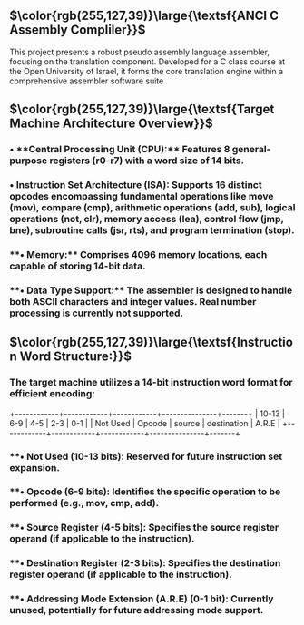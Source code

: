 ## $\color{rgb(255,127,39)}\large{\textsf{ANCI C Assembly Compliler}}$

<div align="left">
This project presents a robust pseudo assembly language assembler, focusing on the translation component. Developed for a C class course at the Open University of Israel, it forms the core translation engine within a comprehensive assembler software suite
</div>

## $\color{rgb(255,127,39)}\large{\textsf{Target Machine Architecture Overview}}$

<div align="left">
<h3>• **Central Processing Unit (CPU):** Features 8 general-purpose registers (r0-r7) with a word size of 14 bits.</h3>
<h3>• <strong>Instruction Set Architecture (ISA):</strong> Supports 16 distinct opcodes encompassing fundamental operations like move (mov), compare (cmp), arithmetic operations (add, sub), logical operations (not, clr), memory access (lea), control flow (jmp, bne), subroutine calls (jsr, rts), and program termination (stop).</h3>
<h3>**• Memory:** Comprises 4096 memory locations, each capable of storing 14-bit data.</h3>
<h3>**• Data Type Support:** The assembler is designed to handle both ASCII characters and integer values. Real number processing is currently not supported.</h3>
</div>

## $\color{rgb(255,127,39)}\large{\textsf{Instruction Word Structure:}}$

<div align="left">
<h3>The target machine utilizes a 14-bit instruction word format for efficient encoding:</h3>
+------------+------------+------------+---------------+-------+
|    10-13   |     6-9    |     4-5    |      2-3      |  0-1  |
|  Not Used  |   Opcode   |   source   |  destination  | A.R.E |
+------------+------------+------------+---------------+-------+
<h3>**• Not Used (10-13 bits): Reserved for future instruction set expansion.</h3>
<h3>**• Opcode (6-9 bits): Identifies the specific operation to be performed (e.g., mov, cmp, add).</h3>
<h3>**• Source Register (4-5 bits): Specifies the source register operand (if applicable to the instruction).</h3>
<h3>**• Destination Register (2-3 bits): Specifies the destination register operand (if applicable to the instruction).</h3>
<h3>**• Addressing Mode Extension (A.R.E) (0-1 bit): Currently unused, potentially for future addressing mode support.</h3>
</div>
